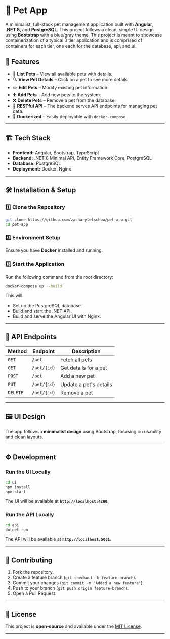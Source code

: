 # 🐾 Pet App

A minimalist, full-stack pet management application built with **Angular**, **.NET 8**, and **PostgreSQL**. This project follows a clean, simple UI design using **Bootstrap** with a blue/gray theme. This project is meant to showcase containerization of a typical 3 tier application and is comprised of containers for each tier, one each for the database, api, and ui. 

## 🚀 Features
- 📝 **List Pets** – View all available pets with details.
- 🔍 **View Pet Details** – Click on a pet to see more details.
- ✏️ **Edit Pets** – Modify existing pet information.
- ➕ **Add Pets** – Add new pets to the system.
- ❌ **Delete Pets** – Remove a pet from the database.
- 🔗 **RESTful API** – The backend serves API endpoints for managing pet data.
- 🐳 **Dockerized** – Easily deployable with `docker-compose`.

---

## 🏗️ Tech Stack
- **Frontend:** Angular, Bootstrap, TypeScript
- **Backend:** .NET 8 Minimal API, Entity Framework Core, PostgreSQL
- **Database:** PostgreSQL
- **Deployment:** Docker, Nginx

---

## 🛠️ Installation & Setup

### **1️⃣ Clone the Repository**
```sh
git clone https://github.com/zacharytelschow/pet-app.git
cd pet-app
```

### **2️⃣ Environment Setup**
Ensure you have **Docker** installed and running.

### **3️⃣ Start the Application**
Run the following command from the root directory:
```sh
docker-compose up --build
```
This will:
- Set up the PostgreSQL database.
- Build and start the .NET API.
- Build and serve the Angular UI with Nginx.

---

## 🔗 API Endpoints
| Method | Endpoint       | Description |
|--------|--------------|-------------|
| `GET`  | `/pet`       | Fetch all pets |
| `GET`  | `/pet/{id}`  | Get details for a pet |
| `POST` | `/pet`       | Add a new pet |
| `PUT`  | `/pet/{id}`  | Update a pet's details |
| `DELETE` | `/pet/{id}` | Remove a pet |

---

## 🖼️ UI Design
The app follows a **minimalist design** using Bootstrap, focusing on usability and clean layouts.

---

## ⚙️ Development

### **Run the UI Locally**
```sh
cd ui
npm install
npm start
```
The UI will be available at **`http://localhost:4200`**.

### **Run the API Locally**
```sh
cd api
dotnet run
```
The API will be available at **`http://localhost:5001`**.

---

## 🤝 Contributing
1. Fork the repository.
2. Create a feature branch (`git checkout -b feature-branch`).
3. Commit your changes (`git commit -m "Added a new feature"`).
4. Push to your branch (`git push origin feature-branch`).
5. Open a Pull Request.

---

## 📜 License
This project is **open-source** and available under the [MIT License](LICENSE).

---

